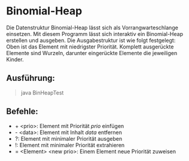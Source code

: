 # Binomial-Heap

Die Datenstruktur Binomial-Heap lässt sich als Vorrangwarteschlange einsetzen.
Mit diesem Programm lässt sich interaktiv ein Binomial-Heap erstellen und ausgeben.
Die Ausgabestruktur ist wie folgt festgelegt:<br>
Oben ist das Element mit niedrigster Priorität.
Komplett ausgerückte Elemente sind Wurzeln, darunter eingerückte Elemente die jeweiligen Kinder.

## Ausführung:
> java BinHeapTest

## Befehle:
* \+ \<prio>: Element mit Priorität *prio* einfügen
* \- \<data>: Element mit Inhalt *data* entfernen
* ?: Element mit minimaler Priorität ausgeben
* !: Element mit minimaler Priorität extrahieren
* = \<Element> \<new prio>: Einem Element neue Priorität zuweisen
